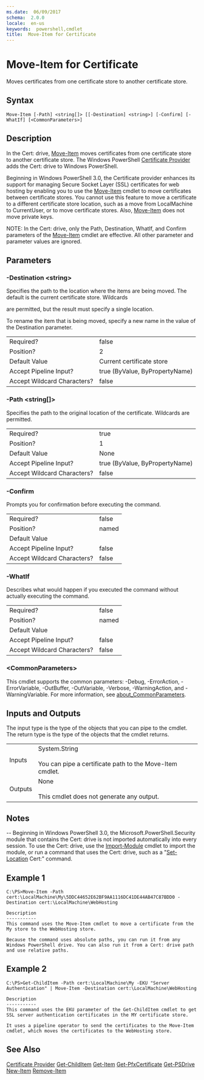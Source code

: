 ```yaml
---
ms.date:  06/09/2017
schema:  2.0.0
locale:  en-us
keywords:  powershell,cmdlet
title:  Move-Item for Certificate
---
```


# Move-Item for Certificate
Moves certificates from one certificate store to another certificate store.

## Syntax

```
Move-Item [-Path] <string[]> [[-Destination] <string>] [-Confirm] [-WhatIf] [<CommonParameters>]
```

## Description
 In the Cert: drive, [Move-Item](../../Microsoft.PowerShell.Management/Move-Item.md) moves certificates from one certificate store to another certificate store. The Windows PowerShell [Certificate Provider](Certificate-Provider.md) adds the Cert: drive to Windows PowerShell.

 Beginning in Windows PowerShell 3.0, the Certificate provider enhances its support for managing Secure Socket Layer (SSL) certificates for web hosting by enabling you to use the [Move-Item](../../Microsoft.PowerShell.Management/Move-Item.md) cmdlet to move certificates between certificate stores.  You cannot use this feature to move a certificate to a different certificate store location, such as a move from LocalMachine to CurrentUser, or to move certificate stores. Also, [Move-Item](../../Microsoft.PowerShell.Management/Move-Item.md) does not move private keys.

 NOTE: In the Cert: drive, only the Path, Destination, WhatIf, and Confirm parameters of the [Move-Item](../../Microsoft.PowerShell.Management/Move-Item.md) cmdlet are effective. All other parameter and parameter values are ignored.

## Parameters

### -Destination <string\>
 Specifies the path to the location where the items are being moved. The default is the current certificate store. Wildcards

 are permitted, but the result must specify a single location.

 To rename the item that is being moved, specify a new name in the value of the Destination parameter.

|||
|-|-|
|Required?|false|
|Position?|2|
|Default Value|Current certificate store|
|Accept Pipeline Input?|true (ByValue, ByPropertyName)|
|Accept Wildcard Characters?|false|

### -Path <string[]>
 Specifies the path to the original location of the certificate.  Wildcards are permitted.

|||
|-|-|
|Required?|true|
|Position?|1|
|Default Value|None|
|Accept Pipeline Input?|true (ByValue, ByPropertyName)|
|Accept Wildcard Characters?|false|

### -Confirm
 Prompts you for confirmation before executing the command.

|||
|-|-|
|Required?|false|
|Position?|named|
|Default Value||
|Accept Pipeline Input?|false|
|Accept Wildcard Characters?|false|

### -WhatIf
 Describes what would happen if you executed the command without actually executing the command.

|||
|-|-|
|Required?|false|
|Position?|named|
|Default Value||
|Accept Pipeline Input?|false|
|Accept Wildcard Characters?|false|

### <CommonParameters\>
 This cmdlet supports the common parameters: -Debug, -ErrorAction, -ErrorVariable, -OutBuffer, -OutVariable,  -Verbose, -WarningAction, and -WarningVariable. For more information, see [about_CommonParameters](../../Microsoft.PowerShell.Core/About/about_CommonParameters.md).

## Inputs and Outputs
 The input type is the type of the objects that you can pipe to the cmdlet. The return type is the type of the objects that the cmdlet returns.

|||
|-|-|
|Inputs|System.String<br /><br /> You can pipe a certificate path to the Move-Item cmdlet.|
|Outputs|None<br /><br /> This cmdlet does not generate any output.|

## Notes
 -- Beginning in Windows PowerShell 3.0, the Microsoft.PowerShell.Security module that contains the Cert: drive is not imported automatically into every session. To use the Cert: drive, use the [Import-Module](../../Microsoft.PowerShell.Core/Import-Module.md) cmdlet to import the module, or run a command that uses the Cert: drive, such as a "[Set-Location](../../Microsoft.PowerShell.Management/Set-Location.md) Cert:" command.

## Example 1

```
C:\PS>Move-Item -Path cert:\LocalMachine\My\5DDC44652E62BF9AA1116DC41DE44AB47C87BDD0 -Destination cert:\LocalMachine\WebHosting

Description
-----------
This command uses the Move-Item cmdlet to move a certificate from the My store to the WebHosting store.

Because the command uses absolute paths, you can run it from any Windows PowerShell drive. You can also run it from a Cert: drive path and use relative paths.
```

## Example 2

```
C:\PS>Get-ChildItem -Path cert:\LocalMachine\My -EKU "Server Authentication" | Move-Item -Destination cert:\LocalMachine\WebHosting

Description
-----------
This command uses the EKU parameter of the Get-ChildItem cmdlet to get SSL server authentication certificates in the MY certificate store.

It uses a pipeline operator to send the certificates to the Move-Item cmdlet, which moves the certificates to the WebHosting store.
```

## See Also
 [Certificate Provider](Certificate-Provider.md)
 [Get-ChildItem](../../Microsoft.PowerShell.Management/Get-ChildItem.md)
 [Get-Item](../../Microsoft.PowerShell.Management/Get-Item.md)
 [Get-PfxCertificate](../Get-PfxCertificate.md)
 [Get-PSDrive](../../Microsoft.PowerShell.Management/Get-PSDrive.md)
 [New-Item](../../Microsoft.PowerShell.Management/New-Item.md)
 [Remove-Item](../../Microsoft.PowerShell.Management/Remove-Item.md)